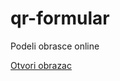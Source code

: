 # qr-formular
Podeli obrasce online

[Otvori obrazac](https://commname.github.io/qr-formular-generator/form.html)

